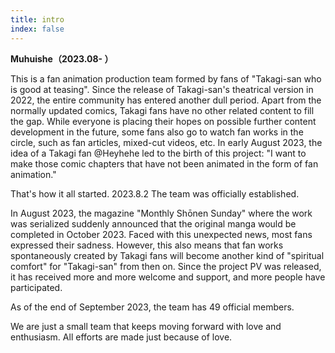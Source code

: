 ```yaml
---
title: intro
index: false
---
```

  **Muhuishe（2023.08- ）**
  
This is a fan animation production team formed by fans of "Takagi-san who is good at teasing".
Since the release of Takagi-san's theatrical version in 2022, the entire community has entered another dull period. Apart from the normally updated comics, Takagi fans have no other related content to fill the gap. While everyone is placing their hopes on possible further content development in the future, some fans also go to watch fan works in the circle, such as fan articles, mixed-cut videos, etc.
In early August 2023, the idea of a Takagi fan @Heyhehe led to the birth of this project: "I want to make those comic chapters that have not been animated in the form of fan animation."

That's how it all started.
2023.8.2 The team was officially established.

In August 2023, the magazine "Monthly Shōnen Sunday" where the work was serialized suddenly announced that the original manga would be completed in October 2023.
Faced with this unexpected news, most fans expressed their sadness.
However, this also means that fan works spontaneously created by Takagi fans will become another kind of "spiritual comfort" for "Takagi-san" from then on.
Since the project PV was released, it has received more and more welcome and support, and more people have participated.

As of the end of September 2023, the team has 49 official members.

We are just a small team that keeps moving forward with love and enthusiasm. All efforts are made just because of love.